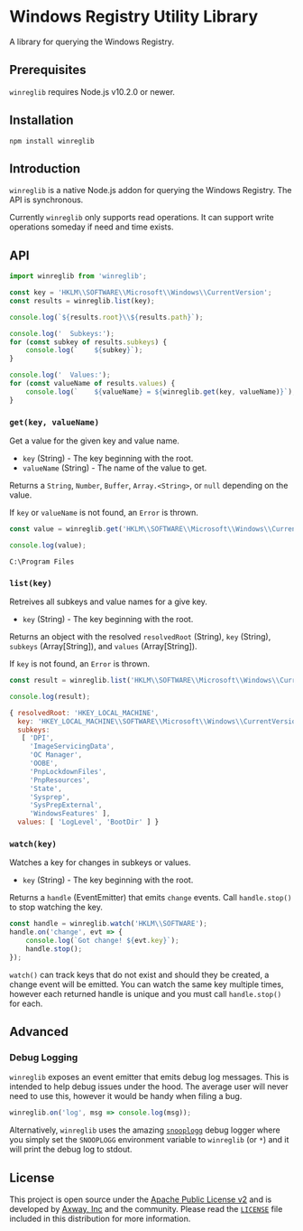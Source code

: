 # Windows Registry Utility Library

A library for querying the Windows Registry.

## Prerequisites

`winreglib` requires Node.js v10.2.0 or newer.

## Installation

	npm install winreglib

## Introduction

`winreglib` is a native Node.js addon for querying the Windows Registry. The API is synchronous.

Currently `winreglib` only supports read operations. It can support write operations someday if
need and time exists.

## API

```js
import winreglib from 'winreglib';

const key = 'HKLM\\SOFTWARE\\Microsoft\\Windows\\CurrentVersion';
const results = winreglib.list(key);

console.log(`${results.root}\\${results.path}`);

console.log('  Subkeys:');
for (const subkey of results.subkeys) {
	console.log(`    ${subkey}`);
}

console.log('  Values:');
for (const valueName of results.values) {
	console.log(`    ${valueName} = ${winreglib.get(key, valueName)}`);
}
```

### `get(key, valueName)`

Get a value for the given key and value name.

 * `key` (String) - The key beginning with the root.
 * `valueName` (String) - The name of the value to get.

Returns a `String`, `Number`, `Buffer`, `Array.<String>`, or `null` depending on the value.

If `key` or `valueName` is not found, an `Error` is thrown.

```js
const value = winreglib.get('HKLM\\SOFTWARE\\Microsoft\\Windows\\CurrentVersion', 'ProgramFilesDir');

console.log(value);
```

```
C:\Program Files
```

### `list(key)`

Retreives all subkeys and value names for a give key.

 * `key` (String) - The key beginning with the root.

Returns an object with the resolved `resolvedRoot` (String), `key` (String), `subkeys`
(Array[String]), and `values` (Array[String]).

If `key` is not found, an `Error` is thrown.

```js
const result = winreglib.list('HKLM\\SOFTWARE\\Microsoft\\Windows\\CurrentVersion\\Setup');

console.log(result);
```

```js
{ resolvedRoot: 'HKEY_LOCAL_MACHINE',
  key: 'HKEY_LOCAL_MACHINE\\SOFTWARE\\Microsoft\\Windows\\CurrentVersion\\Setup',
  subkeys:
   [ 'DPI',
     'ImageServicingData',
     'OC Manager',
     'OOBE',
     'PnpLockdownFiles',
     'PnpResources',
     'State',
     'Sysprep',
     'SysPrepExternal',
     'WindowsFeatures' ],
  values: [ 'LogLevel', 'BootDir' ] }
```

### `watch(key)`

Watches a key for changes in subkeys or values.

 * `key` (String) - The key beginning with the root.

Returns a `handle` (EventEmitter) that emits `change` events. Call `handle.stop()` to stop watching
the key.

```js
const handle = winreglib.watch('HKLM\\SOFTWARE');
handle.on('change', evt => {
	console.log(`Got change! ${evt.key}`);
	handle.stop();
});
```

`watch()` can track keys that do not exist and should they be created, a change event will be
emitted. You can watch the same key multiple times, however each returned handle is unique and you
must call `handle.stop()` for each.

## Advanced

### Debug Logging

`winreglib` exposes an event emitter that emits debug log messages. This is intended to help debug
issues under the hood. The average user will never need to use this, however it would be handy when
filing a bug.

```js
winreglib.on('log', msg => console.log(msg));
```

Alternatively, `winreglib` uses the amazing [`snooplogg`][2] debug logger where you simply set the
`SNOOPLOGG` environment variable to `winreglib` (or `*`) and it will print the debug log to stdout.

## License

This project is open source under the [Apache Public License v2][1] and is developed by
[Axway, Inc](http://www.axway.com/) and the community. Please read the [`LICENSE`][1] file included
in this distribution for more information.

[1]: https://github.com/appcelerator/winreglib/blob/master/LICENSE
[2]: https://www.npmjs.com/package/snooplogg

